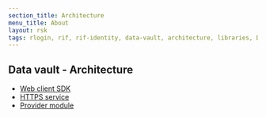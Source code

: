 ```yaml
---
section_title: Architecture
menu_title: About
layout: rsk
tags: rlogin, rif, rif-identity, data-vault, architecture, libraries, DID, infrastructure, mobile, protocols, mvp, design, rbtc, defi, decentralized, quick-start, guides, tutorial, networks, dapps, tools, rootstock, rsk, ethereum, smart-contracts, install, get-started, how-to, mainnet, testnet, contracts, wallets, web3, crypto
---
```


## Data vault - Architecture

- [Web client SDK](client)
- [HTTPS service](service)
- [Provider module](provider)
